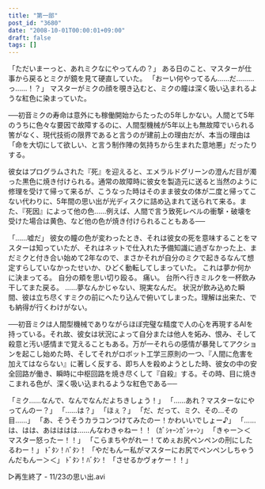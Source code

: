 ```yaml
---
title: "第一部"
post_id: "3680"
date: "2008-10-01T00:00:01+09:00"
draft: false
tags: []
---
```



「ただいまーっと、あれミクなにやってんの？」
ある日のこと、マスターが仕事から戻るとミクが鏡を見て硬直していた。
「おーい何やってるん……だ………っ……！？」
マスターがミクの顔を覗き込むと、ミクの瞳は深く吸い込まれるような紅色に染まっていた。

──初音ミクの寿命は意外にも稼働開始からたったの5年しかない。人間とて5年のうちに色々な要因で故障するのに、人間型機械が5年以上も無故障でいられる筈がなく、現代技術の限界であると言うのが建前上の理由だが、本当の理由は
「命を大切にして欲しい、と言う制作陣の気持ちから生まれた意地悪」だったりする。

彼女はプログラムされた『死』を迎えると、エメラルドグリーンの澄んだ目が濁った黒色に焼き付けられる。通常の故障時に彼女を製造元に送ると当然のように修理を受けて帰って来るが、こうなった時はそのまま彼女の体が二度と帰ってこない代わりに、5年間の思い出が光ディスクに詰め込まれて送られて来る。また、『死因』によって他の色……例えば、人間で言う致死レベルの衝撃・破壊を受けた場合は黄色、など他の色が焼き付けられることもある──

「……嘘だ」
彼女の瞳の色が変わったとき、それは彼女の死を意味することをマスターは知っていたが、それはネットで仕入れた予備知識に過ぎなかった上、まだミクと付き合い始めて2年なので、まさかそれが自分のミクで起きるなんて想定すらしていなかったせいか、ひどく動転してしまっていた。
これは夢か何かに決まってる。
自分の頬を思い切り殴る。
痛い。
台所へ行きミルクを一杯飲み干してまた戻る。
……夢なんかじゃない、現実なんだ。
状況が飲み込めた瞬間、彼は立ち尽くすミクの前にへたり込んで俯いてしまった。理解は出来た、でも納得が行くわけがない。

──初音ミクは人間型機械でありながらほぼ完璧な精度で人の心を再現するAIを持っている。それ故、彼女は状況によって自分または他人を妬み、恨み、そして殺意と汚い感情まで覚えることもある。万が一それらの感情が暴発してアクションを起こし始めた時、そしてそれがロボット工学三原則の一つ、『人間に危害を加えてはならない』に著しく反する、即ち人を殺めようとした時、彼女の中の安全回路が働き、瞬時に中枢回路を焼き尽くして『自殺』する。その時、目に焼きこまれる色が、深く吸い込まれるような紅色である──

「ミク……なんで、なんでなんだよちきしょう！」
「……あれ？マスターなにやってんのー？」
「……は？」
「ほぇ？」
「だ、だって、ミク、その…その目……」
「あ、そうそうカラコンつけてみたのー！かわいいでしょー♪」
「……は、はは、あはははは……んなわきゃねー！！（ｶﾞｼｬｰﾝｶﾞｼｬｰﾝ」
「きゃー＞＜マスター怒ったー！！」
「こらまちやがれー！てめぇお尻ペンペンの刑にしたるわー！」
ﾄﾞﾀﾝ！ﾊﾞﾀﾝ！
「やだもんー私がマスターにお尻でペンペンしちゃうんだもんー＞＜」
ﾄﾞﾀﾝ！ﾊﾞﾀﾝ！
「させるかヴォケー！！」


▷再生終了 - 11/23の思い出.avi
